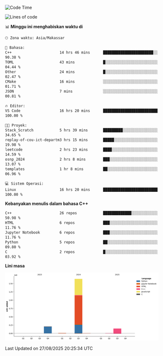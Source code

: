 <!--START_SECTION:waka-->
![Code Time](http://img.shields.io/badge/Code%20Time-421%20hrs%2030%20mins-blue)

![Lines of code](https://img.shields.io/badge/Sejak%20Hello%20World%20aku%20telah%20menulis-2.0%20million%20baris%20kode-blue)

📊 **Minggu ini menghabiskan waktu di** 

```text
🕑︎ Zona waktu: Asia/Makassar

💬 Bahasa: 
C++                      14 hrs 46 mins      ███████████████████████░░   90.38 % 
TOML                     43 mins             █░░░░░░░░░░░░░░░░░░░░░░░░   04.44 % 
Other                    24 mins             █░░░░░░░░░░░░░░░░░░░░░░░░   02.47 % 
CMake                    16 mins             ░░░░░░░░░░░░░░░░░░░░░░░░░   01.71 % 
JSON                     7 mins              ░░░░░░░░░░░░░░░░░░░░░░░░░   00.81 % 

🔥 Editor: 
VS Code                  16 hrs 20 mins      █████████████████████████   100.00 % 

🐱‍💻 Proyek: 
Stack_Scratch            5 hrs 39 mins       █████████░░░░░░░░░░░░░░░░   34.65 % 
replay-of-cou-ict-departm3 hrs 15 mins       █████░░░░░░░░░░░░░░░░░░░░   19.98 % 
leetcode                 2 hrs 23 mins       ████░░░░░░░░░░░░░░░░░░░░░   14.59 % 
osnp_2024                2 hrs 8 mins        ███░░░░░░░░░░░░░░░░░░░░░░   13.07 % 
templates                1 hr 8 mins         ██░░░░░░░░░░░░░░░░░░░░░░░   06.96 % 

💻 Sistem Operasi: 
Linux                    16 hrs 20 mins      █████████████████████████   100.00 % 
```

**Kebanyakan menulis dalam bahasa C++** 

```text
C++                      26 repos            █████████████░░░░░░░░░░░░   50.98 % 
HTML                     6 repos             ███░░░░░░░░░░░░░░░░░░░░░░   11.76 % 
Jupyter Notebook         6 repos             ███░░░░░░░░░░░░░░░░░░░░░░   11.76 % 
Python                   5 repos             ██░░░░░░░░░░░░░░░░░░░░░░░   09.80 % 
C                        2 repos             █░░░░░░░░░░░░░░░░░░░░░░░░   03.92 % 
```



**Lini masa**

![Lines of Code chart](https://raw.githubusercontent.com/yusuf601/yusuf601/main/assets/bar_graph.png)


 Last Updated on 27/08/2025 20:25:34 UTC
<!--END_SECTION:waka-->

